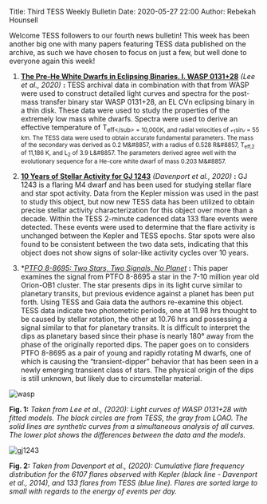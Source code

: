 Title: Third TESS Weekly Bulletin
Date: 2020-05-27 22:00
Author: Rebekah Hounsell

Welcome TESS followers to our fourth  news bulletin! This week has been another big one with many papers featuring TESS data published on the archive, as such we have chosen to focus on just a few, but well done to everyone again this week!


1. **[The Pre-He White Dwarfs in Eclipsing Binaries. I. WASP 0131+28](https://arxiv.org/abs/2005.10394)** *(Lee et al., 2020)* **:**
TESS archival data in combination with that from WASP were used to construct detailed light curves and spectra for the post-mass transfer binary star WASP 0131+28, an EL CVn eclipsing binary in a thin disk. These data were used to study the properties of the extremely low mass white dwarfs. Spectra were used to derive an effective temperature of T<sub>eff</sub\> = 10,000K, and radial velocities  of &#120011;<sub>1</sub>sin&#119998; = 55 km. The TESS data were used to obtain accurate fundamental parameters. The mass of the secondary was derived as 0.2 M&#8857, with a radius of 0.528 R&#8857, T<sub>eff,2</sub> of 11,186 K, and L<sub>2</sub> of 3.9 L&#8857. The parameters derived agree well with the evolutionary sequence for a He-core white dwarf of mass 0.203 M&#8857.

2. **[10 Years of Stellar Activity for GJ 1243](https://arxiv.org/abs/2005.10281)** *(Davenport et al., 2020)* **:**
GJ 1243 is a flaring M4 dwarf and has been used for studying stellar flare and star spot activity. Data from the Kepler mission was used in the past to study this object, but now new TESS data has been utilized to obtain precise stellar activity characterization for this object over more than a decade. Within the TESS 2-minute cadenced data 133 flare events were detected. These events were used to determine that the flare activity is unchanged between the Kepler and TESS epochs.  Star spots were also found to be consistent between the two data sets, indicating that this object does not show signs of solar-like activity cycles over 10 years.

3. **[PTFO 8-8695: Two Stars, Two Signals, No Planet](https://arxiv.org/abs/2005.10253)* **:**
This paper examines the signal from PTFO 8-8695 a star in the 7-10 million year old Orion-OB1 cluster. The star presents dips in its light curve similar to planetary transits, but previous evidence against a planet has been put forth. Using TESS and Gaia data the authors re-examine this object. TESS data indicate two photometric periods, one at 11.98 hrs thought to be caused by stellar rotation, the other at 10.76 hrs and possessing a signal similar to that for planetary transits. It is difficult to interpret the dips as planetary based since their  phase is nearly 180&#176; away from the phase of the originally reported dips. The paper goes on to  considers PTFO 8-8695 as a pair of young and rapidly rotating M dwarfs, one of which is causing the  “transient-dipper” behavior that has been seen in a newly emerging transient class of stars. The physical origin of the dips is still unknown, but likely due to  circumstellar material.

![wasp](images/wasp.png)

**Fig. 1:** *Taken from Lee et al., (2020): Light curves of WASP 0131+28 with fitted models. The black circles are from TESS, the gray from LOAO. The solid lines are synthetic curves from a simultaneous analysis of all curves. The lower plot shows the differences between the data and the models.*

![gj1243](images/gj1243.png)

**Fig. 2:** *Taken from Davenport et al., (2020): Cumulative flare frequency distribution for the 6107 flares observed with Kepler (black line - Davenport et al., 2014), and 133 flares from TESS (blue line). Flares are sorted large to small with regards to the energy of events per day.*


